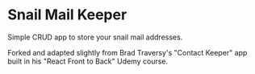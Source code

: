 # Snail Mail Keeper

Simple CRUD app to store your snail mail addresses. 

Forked and adapted slightly from Brad Traversy's "Contact Keeper" app built in his "React Front to Back" Udemy course. 

